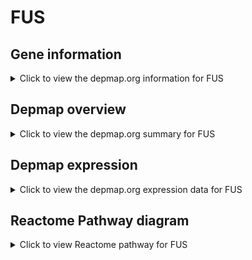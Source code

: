 <h1>FUS</h1>

<h2>Gene information</h2>
<details>
  <summary>Click to view the depmap.org information for FUS</summary>
  <iframe src="https://depmap.org/portal/gene/FUS?tab=about" style="border:none;width:100%;height:800px"></iframe>
</details>

<h2>Depmap overview</h2>
<details>
  <summary>Click to view the depmap.org summary for FUS</summary>
  <iframe src="https://depmap.org/portal/gene/FUS?tab=overview" style="border:none;width:100%;height:800px"></iframe>
</details>

<h2>Depmap expression</h2>
<details>
  <summary>Click to view the depmap.org expression data for FUS</summary>
  <iframe src="https://depmap.org/portal/gene/FUS?tab=characterization" style="border:none;width:100%;height:800px"></iframe>
</details>



<h2>Reactome Pathway diagram</h2>
<details>
  <summary>Click to view Reactome pathway for FUS</summary>
  <p>mRNA Splicing - Major Pathway</p>
  <iframe src="https://reactome.org/PathwayBrowser/#/R-HSA-72163" style="border:none;width:100%;height:800px"></iframe>
</details>



